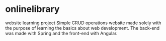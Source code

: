 # onlinelibrary
website learning project
Simple CRUD operations website made solely with the purpose of learning the basics about web development.
The back-end was made with Spring and the front-end with Angular.
